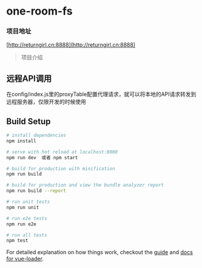 # one-room-fs

### 项目地址 
[http://returngirl.cn:8888](http://returngirl.cn:8888)


> 项目介绍
## 远程API调用
在config/index.js里的proxyTable配置代理请求，就可以将本地的API请求转发到远程服务器，仅限开发的时候使用 

## Build Setup

``` bash
# install dependencies
npm install

# serve with hot reload at localhost:8080
npm run dev  或者 npm start

# build for production with minification
npm run build

# build for production and view the bundle analyzer report
npm run build --report

# run unit tests
npm run unit

# run e2e tests
npm run e2e

# run all tests
npm test
```

For detailed explanation on how things work, checkout the [guide](http://vuejs-templates.github.io/webpack/) and [docs for vue-loader](http://vuejs.github.io/vue-loader).
